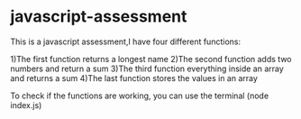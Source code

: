 # javascript-assessment
This is a javascript assessment,I have four different functions:

1)The first function returns a longest name
2)The second function adds two numbers and return a sum
3)The third function everything inside an array and returns a sum
4)The last function stores the values in an array

To check if the functions are working, you can use the terminal (node index.js)